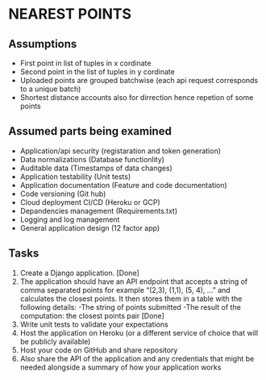 # NEAREST POINTS

## Assumptions 
- First point in list of tuples in x cordinate
- Second point in the list of tuples in y cordinate
- Uploaded points are grouped batchwise (each api request corresponds to a unique batch)
- Shortest distance accounts also for dirrection hence repetion of some points


## Assumed parts being examined 
- Application/api security (registaration and token generation)
- Data normalizations (Database functionlity)
- Auditable data (Timestamps of data changes)
- Application testability (Unit tests)
- Application documentation (Feature and code documentation)
- Code versioning (Git hub)
- Cloud deployment CI/CD (Heroku or GCP)
- Depandencies management (Requirements.txt)
- Logging and log management
- General application design (12 factor app)



## Tasks
1. Create a Django application. [Done]
2. The application should have an API endpoint that accepts a string of comma separated
points for example “(2,3), (1,1), (5, 4), ...” and calculates the closest points. It then stores them
in a table with the following details: 
-The string of points submitted
-The result of the computation: the closest points pair [Done]
3. Write unit tests to validate your expectations
4. Host the application on Heroku (or a different service of choice that will be publicly
available)
5. Host your code on GitHub and share repository
6. Also share the API of the application and any credentials that might be needed alongside a
summary of how your application works
